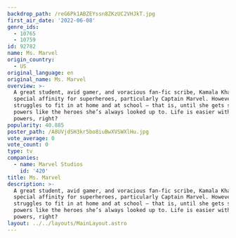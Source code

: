 ```yaml
---
backdrop_path: /reG6Pk1ABZEYssn8ZKzUC2VHJkT.jpg
first_air_date: '2022-06-08'
genre_ids:
  - 10765
  - 10759
id: 92782
name: Ms. Marvel
origin_country:
  - US
original_language: en
original_name: Ms. Marvel
overview: >-
  A great student, avid gamer, and voracious fan-fic scribe, Kamala Khan has a
  special affinity for superheroes, particularly Captain Marvel. However, she
  struggles to fit in at home and at school — that is, until she gets super
  powers like the heroes she’s always looked up to. Life is easier with super
  powers, right?
popularity: 40.885
poster_path: /A8UVjdSH3kr5bo8iuBwXVSWXlHu.jpg
vote_average: 0
vote_count: 0
type: tv
companies:
  - name: Marvel Studios
    id: '420'
title: Ms. Marvel
description: >-
  A great student, avid gamer, and voracious fan-fic scribe, Kamala Khan has a
  special affinity for superheroes, particularly Captain Marvel. However, she
  struggles to fit in at home and at school — that is, until she gets super
  powers like the heroes she’s always looked up to. Life is easier with super
  powers, right?
layout: ../../layouts/MainLayout.astro
---
```


